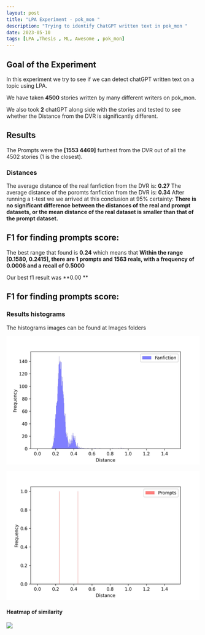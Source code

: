 ```yaml
---
layout: post
title: "LPA Experiment - pok_mon "
description: "Trying to identify ChatGPT written text in pok_mon "
date: 2023-05-10
tags: [LPA ,Thesis , ML, Awesome , pok_mon]
---
```

<!--more-->

## Goal of the Experiment
In this experiment we try to see if we can detect chatGPT written text on a topic using LPA.

We have taken **4500** stories written by many different writers on pok_mon.
    
We also took **2** 
chatGPT along side with the stories and tested to see whether the Distance from the DVR is significantly different.

## Results

The Prompts were the **[1553 4469]**  furthest from the DVR out of all the 4502 stories (1 is the closest).

### Distances
The average distance of the real fanfiction from the DVR is: **0.27**
The average distance of the poromts fanfiction from the DVR is: **0.34**
After running a t-test we we arrived at this conclusion at 95% certainty:
**There is no significant difference between the distances of the real and prompt datasets, or the mean distance of the real dataset is smaller than that of the prompt dataset.**

## F1 for finding prompts score:

The best range that found is **0.24** which means that **Within the range [0.1580, 0.2415], there are 1 prompts and 1563 reals, with a frequency of 0.0006 and a recall of 0.5000**

Our best f1 result was **0.00 **

## F1 for finding prompts score:

### Results histograms

The histograms images can be found at Images folders

![](images/images-09052023/pok_mon-fanfiction_histogram.jpg)

![](images/images-09052023/pok_mon-prompts_histogram.jpg)



#### Heatmap of similarity 
![](images/images-09052023/pok_mon-heatmap.jpg")

